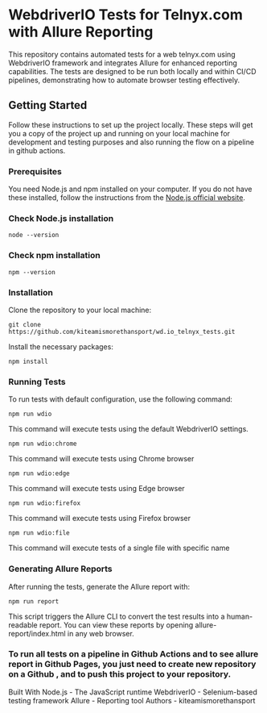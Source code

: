 # WebdriverIO Tests for Telnyx.com with Allure Reporting

This repository contains automated tests for a web telnyx.com using WebdriverIO framework and integrates Allure for enhanced reporting capabilities. The tests are designed to be run both locally and within CI/CD pipelines, demonstrating how to automate browser testing effectively.

## Getting Started

Follow these instructions to set up the project locally. These steps will get you a copy of the project up and running on your local machine for development and testing purposes and also running the flow on a pipeline in github actions.

### Prerequisites

You need Node.js and npm installed on your computer. If you do not have these installed, follow the instructions from the [Node.js official website](https://nodejs.org/).

### Check Node.js installation
```
node --version
```

### Check npm installation
```
npm --version
```

### Installation

Clone the repository to your local machine:
```
git clone https://github.com/kiteamismorethansport/wd.io_telnyx_tests.git
```

Install the necessary packages:
```
npm install
```

### Running Tests

To run tests with default configuration, use the following command:
```
npm run wdio
```
This command will execute tests using the default WebdriverIO settings.

```
npm run wdio:chrome
```
This command will execute tests using Chrome browser

```
npm run wdio:edge
```
This command will execute tests using Edge browser

```
npm run wdio:firefox
```
This command will execute tests using Firefox browser

```
npm run wdio:file
```
This command will execute tests of a single file with specific name

### Generating Allure Reports

After running the tests, generate the Allure report with:
```
npm run report
```
This script triggers the Allure CLI to convert the test results into a human-readable report. You can view these reports by opening allure-report/index.html in any web browser.

### To run all tests on a pipeline in Github Actions and to see allure report in Github Pages, you just need to create new repository on a Github , and to push this project to your repository.  

Built With
Node.js - The JavaScript runtime
WebdriverIO - Selenium-based testing framework
Allure - Reporting tool
Authors - kiteamismorethansport



